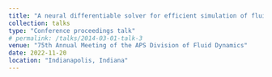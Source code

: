 ```yaml
---
title: "A neural differentiable solver for efficient simulation of fluid-structure interaction"
collection: talks
type: "Conference proceedings talk"
# permalink: /talks/2014-03-01-talk-3
venue: "75th Annual Meeting of the APS Division of Fluid Dynamics"
date: 2022-11-20
location: "Indianapolis, Indiana"
---
```

